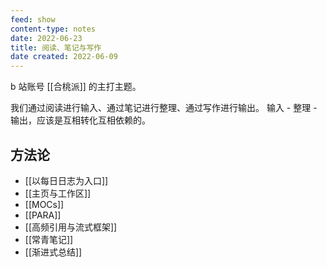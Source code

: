 ```yaml
---
feed: show
content-type: notes
date: 2022-06-23
title: 阅读、笔记与写作
date created: 2022-06-09
---
```


b 站账号 [[合桃派]] 的主打主题。

我们通过阅读进行输入、通过笔记进行整理、通过写作进行输出。
输入 - 整理 - 输出，应该是互相转化互相依赖的。

## 方法论

- [[以每日日志为入口]]
- [[主页与工作区]]
- [[MOCs]]
- [[PARA]]
- [[高频引用与流式框架]]
- [[常青笔记]]
- [[渐进式总结]]
